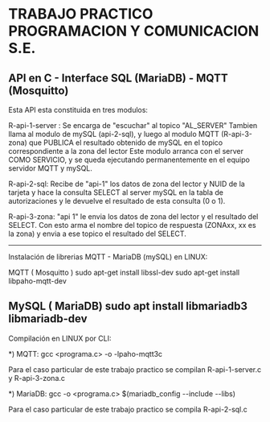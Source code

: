 TRABAJO PRACTICO PROGRAMACION Y COMUNICACION S.E.
=================================================


API en C - Interface SQL (MariaDB) - MQTT (Mosquitto)
-----------------------------------------------------
Esta API esta constituida en tres modulos:

R-api-1-server : Se encarga de "escuchar" al topico "AL_SERVER"
                 Tambien llama al modulo de mySQL (api-2-sql),
                 y luego al modulo MQTT (R-api-3-zona) que PUBLICA
                 el resultado obtenido de mySQL en el topico correspondiente
                 a la zona del lector
Este modulo arranca con el server COMO SERVICIO, y se queda ejecutando
permanentemente en el equipo servidor MQTT y mySQL.

R-api-2-sql: Recibe de "api-1" los datos de zona del lector y NUID de
             la tarjeta y hace la consulta SELECT al server mySQL en la tabla de
             autorizaciones y le devuelve el resultado de esta consulta (0 o 1).

R-api-3-zona: "api 1" le envia los datos de zona del lector
               y el resultado del SELECT. Con esto arma el
               nombre del topico de respuesta (ZONAxx, xx es la zona)
               y envia a ese topico el resultado del SELECT.

---------------------------------------------------------
Instalación de librerias MQTT - MariaDB (mySQL) en LINUX:

MQTT ( Mosquitto )
                  sudo apt-get install libssl-dev
                  sudo apt-get install libpaho-mqtt-dev

MySQL ( MariaDB)
                  sudo apt install libmariadb3 libmariadb-dev
-------------------------------------------------------------

Compilación en LINUX por CLI:

*) MQTT:
        gcc <programa.c> -o <ejecutable> -lpaho-mqtt3c

   Para el caso particular de este trabajo practico se
   compilan R-api-1-server.c  y  R-api-3-zona.c

*) MariaDB:
           gcc -o <ejecutable> <programa.c> $(mariadb_config --include --libs)

   Para el caso particular de este trabajo practico se
   compila R-api-2-sql.c






